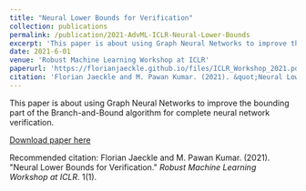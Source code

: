 ```yaml
---
title: "Neural Lower Bounds for Verification"
collection: publications
permalink: /publication/2021-AdvML-ICLR-Neural-Lower-Bounds
excerpt: 'This paper is about using Graph Neural Networks to improve the bounding part of the Branch-and-Bound algorithm for complete neural network verification'
date: 2021-6-01
venue: 'Robust Machine Learning Workshop at ICLR'
paperurl: 'https://florianjaeckle.github.io/files/ICLR_Workshop_2021.pdf'
citation: 'Florian Jaeckle and M. Pawan Kumar. (2021). &quot;Neural Lower Bounds for Verification.&quot; <i>Robust Machine Learning Workshop at ICLR</i>. 1(1).'
---
```

This paper is about using Graph Neural Networks to improve the bounding part of the Branch-and-Bound algorithm for complete neural network verification.

[Download paper here](https://florianjaeckle.github.io/files/ICLR_Workshop_2021.pdf)

Recommended citation: Florian Jaeckle and M. Pawan Kumar. (2021). "Neural Lower Bounds for Verification." <i>Robust Machine Learning Workshop at ICLR</i>. 1(1).